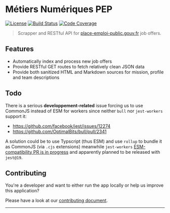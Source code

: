 # Métiers Numériques PEP

[![License][img-license]][lnk-license]
[![Build Status][img-github]][lnk-github]
[![Code Coverage][img-codecov]][lnk-codecov]

> Scrapper and RESTful API for [place-emploi-public.gouv.fr](https://place-emploi-public.gouv.fr) job offers.

## Features

- Automatically index and process new job offers
- Provide RESTful GET routes to fetch relatively clean JSON data
- Provide both sanitized HTML and Markdown sources for mission, profile and team descriptions

## Todo

There is a serious **developpement-related** issue forcing us to use CommonJS instead of ESM for workers
since neither `bull` nor `jest-workers` support it:

- <https://github.com/facebook/jest/issues/12274>
- <https://github.com/OptimalBits/bull/pull/2341>

A solution could be to use Typscript (thus ESM) and use `rollup` to bundle it as CommonJS (via `.cjs` extensions)
meanwhile `jest-workers` [ESM-compatibility PR is in progress](https://github.com/facebook/jest/pull/12680)
and apparently planned to be released with `jest@19`.

## Contributing

You're a developer and want to either run the app locally or help us improve this application?

Please have a look at our [contributing document](./CONTRIBUTING.md).

---

[img-codecov]: https://img.shields.io/codecov/c/github/betagouv/metiers-numeriques-pep/main?style=flat-square
[img-github]: https://img.shields.io/github/workflow/status/betagouv/metiers-numeriques-pep/Check/main?style=flat-square
[img-license]: https://img.shields.io/github/license/betagouv/metiers-numeriques-pep?style=flat-square
[lnk-codecov]: https://codecov.io/gh/betagouv/metiers-numeriques-pep/branch/main
[lnk-github]: https://github.com/betagouv/metiers-numeriques-pep/actions?query=branch%3Amain++
[lnk-license]: https://github.com/betagouv/metiers-numeriques-pep/blob/main/LICENSE
